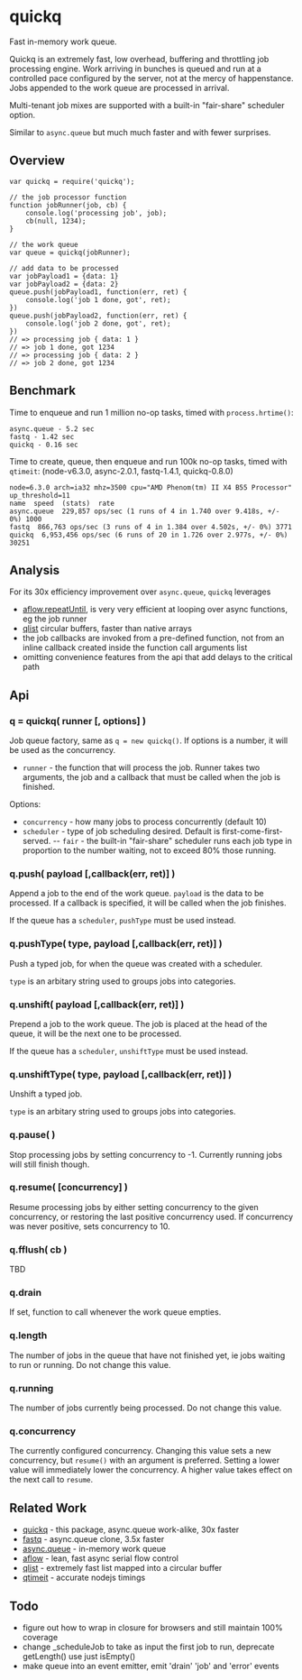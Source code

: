 quickq
======

Fast in-memory work queue.

Quickq is an extremely fast, low overhead, buffering and throttling job processing
engine.  Work arriving in bunches is queued and run at a controlled pace configured
by the server, not at the mercy of happenstance.  Jobs appended to the work queue
are processed in arrival.

Multi-tenant job mixes are supported with a built-in "fair-share" scheduler option.

Similar to `async.queue` but much much faster and with fewer surprises.


Overview
--------

    var quickq = require('quickq');

    // the job processor function
    function jobRunner(job, cb) {
        console.log('processing job', job);
        cb(null, 1234);
    }

    // the work queue
    var queue = quickq(jobRunner);

    // add data to be processed
    var jobPayload1 = {data: 1}
    var jobPayload2 = {data: 2}
    queue.push(jobPayload1, function(err, ret) {
        console.log('job 1 done, got', ret);
    })
    queue.push(jobPayload2, function(err, ret) {
        console.log('job 2 done, got', ret);
    })
    // => processing job { data: 1 }
    // => job 1 done, got 1234
    // => processing job { data: 2 }
    // => job 2 done, got 1234


Benchmark
---------

Time to enqueue and run 1 million no-op tasks, timed with `process.hrtime()`:

    async.queue - 5.2 sec
    fastq - 1.42 sec
    quickq - 0.16 sec

Time to create, queue, then enqueue and run 100k no-op tasks, timed with `qtimeit`:
(node-v6.3.0, async-2.0.1, fastq-1.4.1, quickq-0.8.0)

    node=6.3.0 arch=ia32 mhz=3500 cpu="AMD Phenom(tm) II X4 B55 Processor" up_threshold=11
    name  speed  (stats)  rate
    async.queue  229,857 ops/sec (1 runs of 4 in 1.740 over 9.418s, +/- 0%) 1000
    fastq  866,763 ops/sec (3 runs of 4 in 1.384 over 4.502s, +/- 0%) 3771
    quickq  6,953,456 ops/sec (6 runs of 20 in 1.726 over 2.977s, +/- 0%) 30251


Analysis
--------

For its 30x efficiency improvement over `async.queue`, `quickq` leverages
- [aflow.repeatUntil](https://npmjs.org/package/aflow), is very very efficient at
  looping over async functions, eg the job runner
- [qlist](https://npmjs.org/package/qlist) circular buffers, faster than native arrays
- the job callbacks are invoked from a pre-defined function, not from an inline
  callback created inside the function call arguments list
- omitting convenience features from the api that add delays to the critical path


Api
---

### q = quickq( runner [, options] )

Job queue factory, same as `q = new quickq()`.  If options is a number, it will be
used as the concurrency.

- `runner` - the function that will process the job.  Runner takes two arguments,
the job and a callback that must be called when the job is finished.

Options:
- `concurrency` - how many jobs to process concurrently (default 10)
- `scheduler` - type of job scheduling desired.  Default is first-come-first-served.
-- `fair` - the built-in "fair-share" scheduler runs each job type in proportion
to the number waiting, not to exceed 80% those running.

### q.push( payload [,callback(err, ret)] )

Append a job to the end of the work queue.  `payload` is the data to be processed.
If a callback is specified, it will be called when the job finishes.

If the queue has a `scheduler`, `pushType` must be used instead.

### q.pushType( type, payload [,callback(err, ret)] )

Push a typed job, for when the queue was created with a scheduler.

`type` is an arbitary string used to groups jobs into categories.

### q.unshift( payload [,callback(err, ret)] )

Prepend a job to the work queue.  The job is placed at the head of the queue, it
will be the next one to be processed.

If the queue has a `scheduler`, `unshiftType` must be used instead.

### q.unshiftType( type, payload [,callback(err, ret)] )

Unshift a typed job.

`type` is an arbitary string used to groups jobs into categories.


### q.pause( )

Stop processing jobs by setting concurrency to -1.  Currently running jobs will
still finish though.

### q.resume( [concurrency] )

Resume processing jobs by either setting concurrency to the given concurrency, or
restoring the last positive concurrency used.  If concurrency was never positive,
sets concurrency to 10.


### q.fflush( cb )

TBD

### q.drain

If set, function to call whenever the work queue empties.

### q.length

The number of jobs in the queue that have not finished yet, ie jobs waiting to run
or running.  Do not change this value.

### q.running

The number of jobs currently being processed.  Do not change this value.

### q.concurrency

The currently configured concurrency.  Changing this value sets a new concurrency,
but `resume()` with an argument is preferred.  Setting a lower value will immediately
lower the concurrency.  A higher value takes effect on the next call to `resume`.


Related Work
------------

- [quickq](https://github.com/andrasq/node-quickq) - this package, async.queue work-alike, 30x faster
- [fastq](https://npmjs.org/package/fastq) - async.queue clone, 3.5x faster
- [async.queue](https://npmjs.org/package/async) - in-memory work queue
- [aflow](https://npmjs.org/package/aflow) - lean, fast async serial flow control
- [qlist](https://npmjs.org/package/qlist) - extremely fast list mapped into a circular buffer
- [qtimeit](https://npmjs.org/package/qtimeit) - accurate nodejs timings


Todo
----

- figure out how to wrap in closure for browsers and still maintain 100% coverage
- change _scheduleJob to take as input the first job to run, deprecate getLength() use just isEmpty()
- make queue into an event emitter, emit 'drain' 'job' and 'error' events

